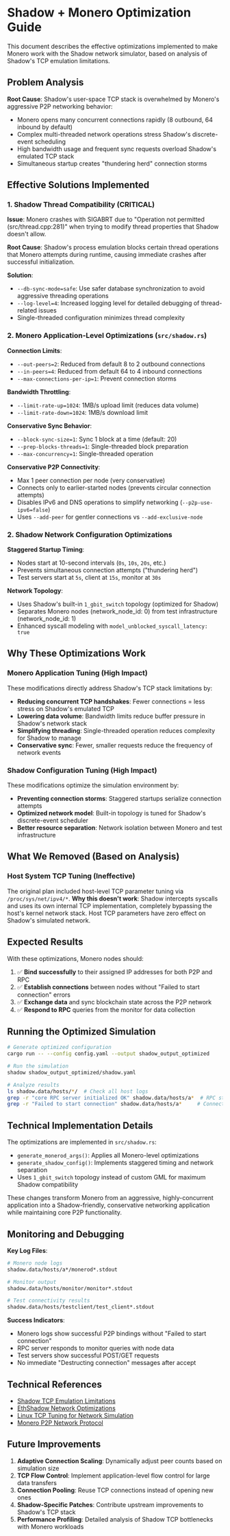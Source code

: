 # Shadow + Monero Optimization Guide

This document describes the effective optimizations implemented to make Monero work with the Shadow network simulator, based on analysis of Shadow's TCP emulation limitations.

## Problem Analysis

**Root Cause**: Shadow's user-space TCP stack is overwhelmed by Monero's aggressive P2P networking behavior:
- Monero opens many concurrent connections rapidly (8 outbound, 64 inbound by default)
- Complex multi-threaded network operations stress Shadow's discrete-event scheduling
- High bandwidth usage and frequent sync requests overload Shadow's emulated TCP stack
- Simultaneous startup creates "thundering herd" connection storms

## Effective Solutions Implemented

### 1. Shadow Thread Compatibility (CRITICAL)

**Issue**: Monero crashes with SIGABRT due to "Operation not permitted (src/thread.cpp:281)" when trying to modify thread properties that Shadow doesn't allow.

**Root Cause**: Shadow's process emulation blocks certain thread operations that Monero attempts during runtime, causing immediate crashes after successful initialization.

**Solution**: 
- `--db-sync-mode=safe`: Use safer database synchronization to avoid aggressive threading operations
- `--log-level=4`: Increased logging level for detailed debugging of thread-related issues
- Single-threaded configuration minimizes thread complexity

### 2. Monero Application-Level Optimizations (`src/shadow.rs`)

**Connection Limits**:
- `--out-peers=2`: Reduced from default 8 to 2 outbound connections
- `--in-peers=4`: Reduced from default 64 to 4 inbound connections  
- `--max-connections-per-ip=1`: Prevent connection storms

**Bandwidth Throttling**:
- `--limit-rate-up=1024`: 1MB/s upload limit (reduces data volume)
- `--limit-rate-down=1024`: 1MB/s download limit

**Conservative Sync Behavior**:
- `--block-sync-size=1`: Sync 1 block at a time (default: 20)
- `--prep-blocks-threads=1`: Single-threaded block preparation
- `--max-concurrency=1`: Single-threaded operation

**Conservative P2P Connectivity**:
- Max 1 peer connection per node (very conservative)
- Connects only to earlier-started nodes (prevents circular connection attempts)
- Disables IPv6 and DNS operations to simplify networking (`--p2p-use-ipv6=false`)
- Uses `--add-peer` for gentler connections vs `--add-exclusive-node`

### 2. Shadow Network Configuration Optimizations

**Staggered Startup Timing**:
- Nodes start at 10-second intervals (`0s`, `10s`, `20s`, etc.)
- Prevents simultaneous connection attempts ("thundering herd")
- Test servers start at `5s`, client at `15s`, monitor at `30s`

**Network Topology**:
- Uses Shadow's built-in `1_gbit_switch` topology (optimized for Shadow)
- Separates Monero nodes (network_node_id: 0) from test infrastructure (network_node_id: 1)
- Enhanced syscall modeling with `model_unblocked_syscall_latency: true`

## Why These Optimizations Work

### Monero Application Tuning (High Impact)
These modifications directly address Shadow's TCP stack limitations by:
- **Reducing concurrent TCP handshakes**: Fewer connections = less stress on Shadow's emulated TCP
- **Lowering data volume**: Bandwidth limits reduce buffer pressure in Shadow's network stack
- **Simplifying threading**: Single-threaded operation reduces complexity for Shadow to manage
- **Conservative sync**: Fewer, smaller requests reduce the frequency of network events

### Shadow Configuration Tuning (High Impact)  
These modifications optimize the simulation environment by:
- **Preventing connection storms**: Staggered startups serialize connection attempts
- **Optimized network model**: Built-in topology is tuned for Shadow's discrete-event scheduler
- **Better resource separation**: Network isolation between Monero and test infrastructure

## What We Removed (Based on Analysis)

### Host System TCP Tuning (Ineffective)
The original plan included host-level TCP parameter tuning via `/proc/sys/net/ipv4/*`. 
**Why this doesn't work**: Shadow intercepts syscalls and uses its own internal TCP implementation, completely bypassing the host's kernel network stack. Host TCP parameters have zero effect on Shadow's simulated network.

## Expected Results

With these optimizations, Monero nodes should:
1. ✅ **Bind successfully** to their assigned IP addresses for both P2P and RPC
2. ✅ **Establish connections** between nodes without "Failed to start connection" errors  
3. ✅ **Exchange data** and sync blockchain state across the P2P network
4. ✅ **Respond to RPC** queries from the monitor for data collection

## Running the Optimized Simulation

```bash
# Generate optimized configuration
cargo run -- --config config.yaml --output shadow_output_optimized

# Run the simulation
shadow shadow_output_optimized/shadow.yaml

# Analyze results
ls shadow.data/hosts/*/  # Check all host logs
grep -r "core RPC server initialized OK" shadow.data/hosts/a*  # RPC status
grep -r "Failed to start connection" shadow.data/hosts/a*     # Connection issues
```

## Technical Implementation Details

The optimizations are implemented in `src/shadow.rs`:
- `generate_monerod_args()`: Applies all Monero-level optimizations
- `generate_shadow_config()`: Implements staggered timing and network separation
- Uses `1_gbit_switch` topology instead of custom GML for maximum Shadow compatibility

These changes transform Monero from an aggressive, highly-concurrent application into a Shadow-friendly, conservative networking application while maintaining core P2P functionality.

## Monitoring and Debugging

**Key Log Files**:
```bash
# Monero node logs
shadow.data/hosts/a*/monerod*.stdout

# Monitor output  
shadow.data/hosts/monitor/monitor*.stdout

# Test connectivity results
shadow.data/hosts/testclient/test_client*.stdout
```

**Success Indicators**:
- Monero logs show successful P2P bindings without "Failed to start connection"
- RPC server responds to monitor queries with node data
- Test servers show successful POST/GET requests
- No immediate "Destructing connection" messages after accept

## Technical References

- [Shadow TCP Emulation Limitations](https://shadow.github.io/docs/guide/)
- [EthShadow Network Optimizations](https://github.com/ethereum/ethshadow)
- [Linux TCP Tuning for Network Simulation](https://fasterdata.es.net/host-tuning/linux/)
- [Monero P2P Network Protocol](https://github.com/monero-project/monero)

## Future Improvements

1. **Adaptive Connection Scaling**: Dynamically adjust peer counts based on simulation size
2. **TCP Flow Control**: Implement application-level flow control for large data transfers  
3. **Connection Pooling**: Reuse TCP connections instead of opening new ones
4. **Shadow-Specific Patches**: Contribute upstream improvements to Shadow's TCP stack
5. **Performance Profiling**: Detailed analysis of Shadow TCP bottlenecks with Monero workloads 